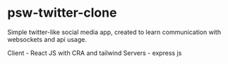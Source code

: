 # psw-twitter-clone
Simple twitter-like social media app, created to learn communication with websockets and api usage.

Client - React JS with CRA and tailwind
Servers - express js
